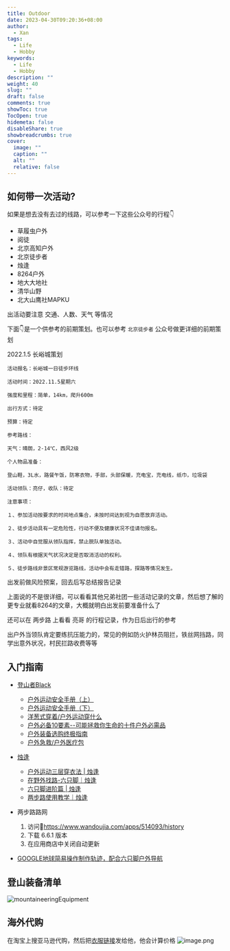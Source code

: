 ```yaml
---
title: Outdoor
date: 2023-04-30T09:20:36+08:00
author:
  - Xan
tags:
  - Life
  - Hobby
keywords:
  - Life
  - Hobby
description: ""
weight: 40
slug: ""
draft: false
comments: true
showToc: true
TocOpen: true
hidemeta: false
disableShare: true
showbreadcrumbs: true
cover:
  image: ""
  caption: ""
  alt: ""
  relative: false
---
```


## 如何带一次活动?
如果是想去没有去过的线路，可以参考一下这些公众号的行程👇
- 草履虫户外
- 阅徒
- 北京高知户外
- 北京徒步者
- 烛逢
- 8264户外
- 地大大地社
- 清华山野
- 北大山鹰社MAPKU

出活动要注意 交通、人数、天气 等情况

下面👇是一个供参考的前期策划。也可以参考 `北京徒步者` 公众号做更详细的前期策划

2022.1.5 长峪城策划
```
活动报名：长峪城一日徒步环线

活动时间：2022.11.5星期六

强度和里程：简单，14km，爬升600m

出行方式：待定

预算：待定

参考路线：

天气：晴朗，2-14℃，西风2级

个人物品准备：

登山鞋，3L水，路餐午饭，防寒衣物，手部，头部保暖，充电宝，充电线，纸巾，垃圾袋

活动领队：亮仔，收队：待定

注意事项：

１、参加活动按要求的时间地点集合，未按时间达到视为自愿放弃活动。

２、徒步活动具有一定危险性，行动不便及健康状况不佳请勿报名。

３、活动中自觉服从领队指挥，禁止脱队单独活动。

４、领队有根据天气状况决定是否取消活动的权利。

５、徒步路线非景区常规游览路线，活动中会有走错路，探路等情况发生。
```

出发前做风险预案，回去后写总结报告记录

上面说的不是很详细，可以看看其他兄弟社团一些活动记录的文章，然后想了解的更专业就看8264的文章，大概就明白出发前要准备什么了

还可以在 两步路 上看看 亮哥 的行程记录，作为日后出行的参考 

出户外当领队肯定要练抗压能力的，常见的例如防火护林员阻拦，铁丝网挡路，同学出意外状况，村民拦路收费等等

## 入门指南
- [登山者Black](https://space.bilibili.com/5682935)
	- [户外运动安全手册（上）](https://www.bilibili.com/video/BV1qe411x7gc/?spm_id_from=333.999.0.0&vd_source=ae16ff6478eb15c1b87880540263910b)
	- [户外运动安全手册（下）](https://www.bilibili.com/video/BV1rf4y1U7FZ/?spm_id_from=333.337.search-card.all.click&vd_source=ae16ff6478eb15c1b87880540263910b)
	- [洋葱式穿着/户外运动穿什么](https://www.bilibili.com/video/BV1xE411j77f/?spm_id_from=333.999.0.0&vd_source=ae16ff6478eb15c1b87880540263910b)
	- [户外必备10要素--可能拯救你生命的十件户外必需品](https://www.bilibili.com/video/BV14U4y1577f/?spm_id_from=333.999.0.0&vd_source=ae16ff6478eb15c1b87880540263910b)
	- [户外装备选购终极指南](https://www.bilibili.com/video/BV18z411h7Wq/?vd_source=ae16ff6478eb15c1b87880540263910b)
	- [户外急救/户外医疗包](https://www.bilibili.com/video/BV1ft4y1Q7nh/?spm_id_from=333.999.0.0&vd_source=ae16ff6478eb15c1b87880540263910b)

- [烛逢](https://space.bilibili.com/604006215)
	- [户外运动三层穿衣法 | 烛逢](https://www.bilibili.com/video/BV1CQ4y1v7qo/?spm_id_from=333.788&vd_source=ae16ff6478eb15c1b87880540263910b)
	- [在野外找路-六只脚｜烛逢](https://www.bilibili.com/video/BV1Tr4y1C7XT/?spm_id_from=333.788&vd_source=ae16ff6478eb15c1b87880540263910b)
	- [六只脚进阶篇 | 烛逢](https://www.bilibili.com/video/BV1af4y1T7dK/?spm_id_from=333.788&vd_source=ae16ff6478eb15c1b87880540263910b)
	- [两步路使用教学｜烛逢](https://www.bilibili.com/video/BV1Mi4y117Zc/?spm_id_from=333.999.0.0&vd_source=ae16ff6478eb15c1b87880540263910b)

- 两步路路网
	1. 访问🔗<https://www.wandoujia.com/apps/514093/history>
	2. 下载 6.6.1 版本
	3. 在应用商店中关闭自动更新

- [GOOGLE地球简易操作制作轨迹，配合六只脚户外导航](https://mp.weixin.qq.com/s/bCp1WXavE7DeweMb9WoDkw)

## 登山装备清单
![mountaineeringEquipment](https://bu.dusays.com/2022/10/30/635e1c4fb1e10.png)

## 海外代购
在淘宝上搜亚马逊代购，然后把[衣服链接](https://www.amazon.com/Amazon-Essentials-Stretch-Long-Sleeve-Pullover/dp/B07FLWRP2K/ref=sr_1_52?crid=30CWS1VUYTRFU&dchild=1&keywords=amazon%2Bessentials%2Blong%2Bsleeve%2Bshirt%2Bmen&qid=1621000634&sprefix=amazon%2Bessentials%2Blong%2Caps%2C443&sr=8-52&th=1&psc=1)发给他，他会计算价格
![image.png](https://bu.dusays.com/2023/01/14/63c243c4af274.png)

